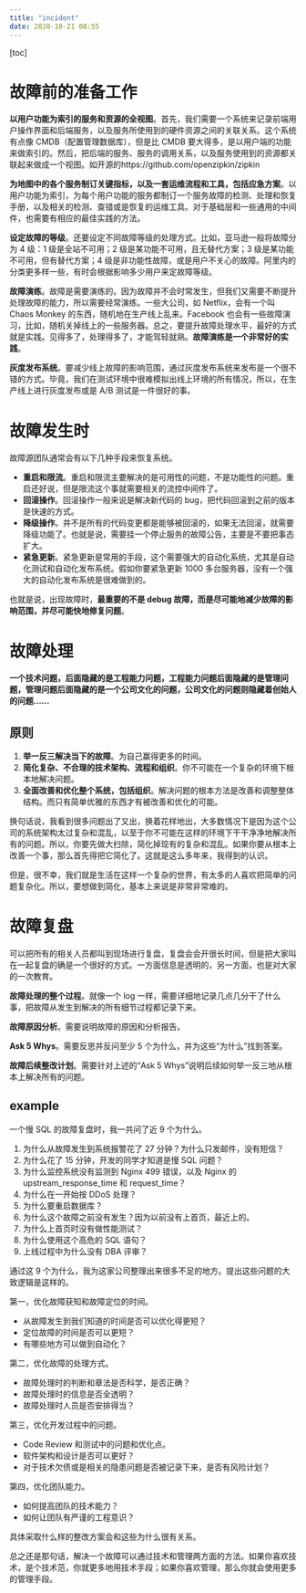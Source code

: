 ```yaml
---
title: "incident"
date: 2020-10-21 08:55
---
```

[toc]







# 故障前的准备工作

**以用户功能为索引的服务和资源的全视图**。首先，我们需要一个系统来记录前端用户操作界面和后端服务，以及服务所使用到的硬件资源之间的关联关系。这个系统有点像 CMDB（配置管理数据库），但是比 CMDB 要大得多，是以用户端的功能来做索引的。然后，把后端的服务、服务的调用关系，以及服务使用到的资源都关联起来做成一个视图。如开源的https://github.com/openzipkin/zipkin



**为地图中的各个服务制订关键指标，以及一套运维流程和工具，包括应急方案**。以用户功能为索引，为每个用户功能的服务都制订一个服务故障的检测、处理和恢复手册，以及相关的检测、查错或是恢复的运维工具。对于基础层和一些通用的中间件，也需要有相应的最佳实践的方法。



**设定故障的等级**。还要设定不同故障等级的处理方式。比如，亚马逊一般将故障分为 4 级：1 级是全站不可用；2 级是某功能不可用，且无替代方案；3 级是某功能不可用，但有替代方案；4 级是非功能性故障，或是用户不关心的故障。阿里内的分类更多样一些，有时会根据影响多少用户来定故障等级。



**故障演练**。故障是需要演练的。因为故障并不会时常发生，但我们又需要不断提升处理故障的能力，所以需要经常演练。一些大公司，如 Netflix，会有一个叫 Chaos Monkey 的东西，随机地在生产线上乱来。Facebook 也会有一些故障演习，比如，随机关掉线上的一些服务器。总之，要提升故障处理水平，最好的方式就是实践。见得多了，处理得多了，才能驾轻就熟。**故障演练是一个非常好的实践**。



**灰度发布系统**。要减少线上故障的影响范围，通过灰度发布系统来发布是一个很不错的方式。毕竟，我们在测试环境中很难模拟出线上环境的所有情况，所以，在生产线上进行灰度发布或是 A/B 测试是一件很好的事。





# 故障发生时

故障源团队通常会有以下几种手段来恢复系统。

- **重启和限流**。重启和限流主要解决的是可用性的问题，不是功能性的问题。重启还好说，但是限流这个事就需要相关的流控中间件了。
- **回滚操作**。回滚操作一般来说是解决新代码的 bug，把代码回滚到之前的版本是快速的方式。
- **降级操作**。并不是所有的代码变更都是能够被回滚的，如果无法回滚，就需要降级功能了。也就是说，需要挂一个停止服务的故障公告，主要是不要把事态扩大。
- **紧急更新**。紧急更新是常用的手段，这个需要强大的自动化系统，尤其是自动化测试和自动化发布系统。假如你要紧急更新 1000 多台服务器，没有一个强大的自动化发布系统是很难做到的。

也就是说，出现故障时，**最重要的不是 debug 故障，而是尽可能地减少故障的影响范围，并尽可能快地修复问题**。



# 故障处理

**一个技术问题，后面隐藏的是工程能力问题，工程能力问题后面隐藏的是管理问题，管理问题后面隐藏的是一个公司文化的问题，公司文化的问题则隐藏着创始人的问题……**



## 原则

1. **举一反三解决当下的故障**。为自己赢得更多的时间。
2. **简化复杂、不合理的技术架构、流程和组织**。你不可能在一个复杂的环境下根本地解决问题。
3. **全面改善和优化整个系统，包括组织**。解决问题的根本方法是改善和调整整体结构。而只有简单优雅的东西才有被改善和优化的可能。



换句话说，我看到很多问题出了又出，换着花样地出，大多数情况下是因为这个公司的系统架构太过复杂和混乱，以至于你不可能在这样的环境下干干净净地解决所有的问题。所以，你要先做大扫除，简化掉现有的复杂和混乱。如果你要从根本上改善一个事，那么首先得把它简化了。这就是这么多年来，我得到的认识。

但是，很不幸，我们就是生活在这样一个复杂的世界，有太多的人喜欢把简单的问题复杂化。所以，要想做到简化，基本上来说是非常非常难的。





# 故障复盘

可以把所有的相关人员都叫到现场进行复盘，复盘会会开很长时间，但是把大家叫在一起复盘的确是一个很好的方式。一方面信息是透明的，另一方面，也是对大家的一次教育。

**故障处理的整个过程**。就像一个 log 一样，需要详细地记录几点几分干了什么事，把故障从发生到解决的所有细节过程都记录下来。

**故障原因分析**。需要说明故障的原因和分析报告。

**Ask 5 Whys**。需要反思并反问至少 5 个为什么，并为这些“为什么”找到答案。

**故障后续整改计划**。需要针对上述的“Ask 5 Whys”说明后续如何举一反三地从根本上解决所有的问题。





## example

一个慢 SQL 的故障复盘时，我一共问了近 9 个为什么。

1. 为什么从故障发生到系统报警花了 27 分钟？为什么只发邮件，没有短信？
2. 为什么花了 15 分钟，开发的同学才知道是慢 SQL 问题？
3. 为什么监控系统没有监测到 Nginx 499 错误，以及 Nginx 的 upstream_response_time 和 request_time？
4. 为什么在一开始按 DDoS 处理？
5. 为什么要重启数据库？
6. 为什么这个故障之前没有发生？因为以前没有上首页，最近上的。
7. 为什么上首页时没有做性能测试？
8. 为什么使用这个高危的 SQL 语句？
9. 上线过程中为什么没有 DBA 评审？

通过这 9 个为什么，我为这家公司整理出来很多不足的地方。提出这些问题的大致逻辑是这样的。

第一，优化故障获知和故障定位的时间。

- 从故障发生到我们知道的时间是否可以优化得更短？
- 定位故障的时间是否可以更短？
- 有哪些地方可以做到自动化？

第二，优化故障的处理方式。

- 故障处理时的判断和章法是否科学，是否正确？
- 故障处理时的信息是否全透明？
- 故障处理时人员是否安排得当？

第三，优化开发过程中的问题。

- Code Review 和测试中的问题和优化点。
- 软件架构和设计是否可以更好？
- 对于技术欠债或是相关的隐患问题是否被记录下来，是否有风险计划？

第四，优化团队能力。

- 如何提高团队的技术能力？
- 如何让团队有严谨的工程意识？

具体采取什么样的整改方案会和这些为什么很有关系。

总之还是那句话，解决一个故障可以通过技术和管理两方面的方法。如果你喜欢技术，是个技术范，你就更多地用技术手段；如果你喜欢管理，那么你就会使用更多的管理手段。



